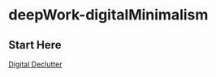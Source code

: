 # deepWork-digitalMinimalism

## Start Here

[Digital Declutter](https://github.com/Duffney/deepWork-digitalMinimalism/blob/master/digitialDeclutter.md)